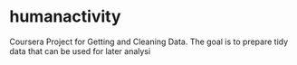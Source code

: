 humanactivity
=============

Coursera Project for Getting and Cleaning Data.  The goal is to prepare tidy data that can be used for later analysi
